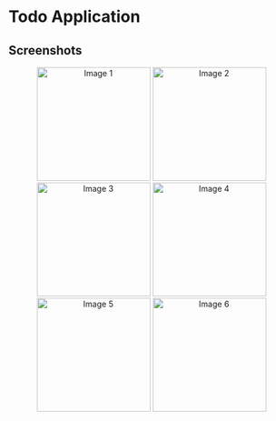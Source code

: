 # Todo Application

## Screenshots

<p align="center">
    <img src="https://github.com/mohammad-ayan-008/CodeSoft/assets/107920513/e8a001b5-b300-4fd7-91c7-2931d4d6b0b4" alt="Image 1" width="200"/>
    <img src="https://github.com/mohammad-ayan-008/CodeSoft/assets/107920513/fd466800-ccde-4430-93d8-15adb5642512" alt="Image 2" width="200"/>
    <img src="https://github.com/mohammad-ayan-008/CodeSoft/assets/107920513/58792bbc-754c-4160-8a0d-1648cfd73704" alt="Image 3" width="200"/>
    <img src="https://github.com/mohammad-ayan-008/CodeSoft/assets/107920513/0f931fb0-0b90-475a-892d-cab498d2d1d2" alt="Image 4" width="200"/>
    <img src="https://github.com/mohammad-ayan-008/CodeSoft/assets/107920513/ffe263a4-7a20-4acc-a8d6-fe2eec8d7231" alt="Image 5" width="200"/>
    <img src ="https://github.com/mohammad-ayan-008/application_Notes/assets/107920513/53f743c0-2970-40b5-ad8b-f40a105d802f" alt="Image 6" width="200"/>

</p>
